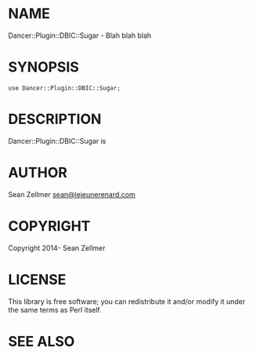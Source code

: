 # NAME

Dancer::Plugin::DBIC::Sugar - Blah blah blah

# SYNOPSIS

    use Dancer::Plugin::DBIC::Sugar;

# DESCRIPTION

Dancer::Plugin::DBIC::Sugar is

# AUTHOR

Sean Zellmer <sean@lejeunerenard.com>

# COPYRIGHT

Copyright 2014- Sean Zellmer

# LICENSE

This library is free software; you can redistribute it and/or modify
it under the same terms as Perl itself.

# SEE ALSO
